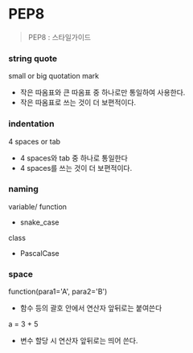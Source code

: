 # PEP8

> PEP8 : 스타일가이드



###  string quote

small or big quotation mark

- 작은 따옴표와 큰 따옴표 중 하나로만 통일하여 사용한다.
- 작은 따옴표로 쓰는 것이 더 보편적이다.



### indentation

4 spaces or tab

- 4 spaces와 tab 중 하나로 통일한다
- 4 spaces를 쓰는 것이 더 보편적이다.



### naming

variable/ function

- snake_case

class

- PascalCase



### space

function(para1='A', para2='B')

- 함수 등의 괄호 안에서 연산자 앞뒤로는 붙여쓴다

a = 3 + 5 

- 변수 할당 시 연산자 앞뒤로는 띄어 쓴다.
